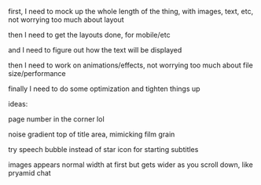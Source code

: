 first, I need to mock up the whole length of the thing, with images, text, etc, not worrying too much about layout

then I need to get the layouts done, for mobile/etc

and I need to figure out how the text will be displayed

then I need to work on animations/effects, not worrying too much about file size/performance

finally I need to do some optimization and tighten things up





ideas:

page number in the corner lol

noise gradient top of title area, mimicking film grain

try speech bubble instead of star icon for starting subtitles

images appears normal width at first but gets wider as you scroll down, like pryamid chat

